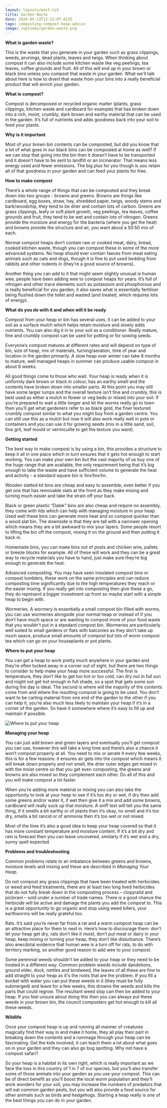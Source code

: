 ```yaml
---
layout: layouts/post.njk
title: Garden Waste
date: 2020-05-13T12:22:07.813Z
tags: composting-compost-heap-advice
image: /uploads/garden-waste.png
---
```

**What is garden waste?**

This is the waste that you generate in your garden such as grass clippings, weeds, prunings, dead plants, leaves and twigs. When thinking about compost it can also include some kitchen waste like veg peelings, tea leaves, coffee grounds and fruit. All of this will end up in your brown or black bins unless you compost that waste in your garden. What we'll talk about here is how to divert that waste from your bins into a really beneficial product that will enrich your garden.

**What is compost?**

Compost is decomposed or recycled organic matter (plants, grass clippings, kitchen waste and cardboard for example) that has broken down into a rich, moist, crumbly, dark brown and earthy material that can be used in the garden. It’s full of nutrients and adds goodness back into your soil to feed your plants.

**Why is it important**

Most of your brown bin contents can be composted, but did you know that a lot of what goes in our black bins can be composted at home as well? If we can stop that going into the bin then it doesn’t have to be transported and it doesn’t have to be sent to landfill or an incinerator. That means less energy used and fewer emissions. The big plus for you though is you retain all of that goodness in your garden and can feed your plants for free.

**How to make compost**

There’s a whole range of things that can be composted and they break down into two groups - browns and greens. Browns are things like cardboard, egg boxes, straw, hay, shredded paper, twigs, woody stems and bark/woodchip, they tend to be drier and contain lots of carbon. Greens are grass clippings, leafy or soft plant growth, veg peelings, tea leaves, coffee grounds and fruit, they tend to be wet and contain lots of nitrogen. Greens provide the moisture and energy for the bacteria (where you get the heat) and browns provide the structure and air, you want about a 50:50 mix of each.

Normal compost heaps don’t contain raw or cooked meat, dairy, bread, cooked kitchen waste, though you can compost these in some of the more advanced systems. No heap should ever contain faeces from meat eating animals such as cats and dogs, though it is fine to put used bedding from rabbits and other rodents in (they’re a good source of browns).

Another thing you can add to it that might seem slightly unusual is human wee, people have been adding wee to compost heaps for years. It’s full of nitrogen and other trace elements such as potassium and phosphorous and is really beneficial for you garden, it also saves what is essentially fertiliser being flushed down the toilet and wasted (and treated, which requires lots of energy).

**What do you do with it and when will it be ready**

Compost from your heap or bin has several uses, it can be added to your soil as a surface mulch which helps retain moisture and slowly adds nutrients. You can also dig it in to your soil as a conditioner. Really mature, fine and crumbly compost can be used for potting or for sowing seeds.

Everyone’s compost matures at different rates and will depend on type of bin, size of heap, mix of materials, turning/aeration, time of year and location in the garden primarily. A slow heap over winter can take 6 months to mature, well managed heaps in summer can produce usable compost in about 6 weeks.

All good things come to those who wait. Your heap is ready when it is uniformly dark brown or black in colour, has an earthy smell and the contents have broken down into smaller parts. At this point you may still have some larger lumps and the overall texture isn’t fine and crumbly, this is best used as either a mulch in flower or veg beds or mixed into your soil. If you’re prepared to wait a little longer and let the worms really go to town then you’ll get what gardeners refer to as black gold, the finer textured crumbly compost similar to what you might buy from a garden centre. You can still use this as a mulch but now it will also work really well in pots or containers and you can use it for growing seeds (mix in a little sand, soil, fine grit, leaf mould or vermiculite to get the texture you want).

**Getting started**

The best way to make compost is by using a bin, this provides a structure to keep it all in one place which in turn ensures that it gets hot enough to start working. You can make your own bin but the vast majority of us buy one of the huge range that are available, the only requirement being that it’s big enough to take the waste and have sufficient volume to generate the heat and activity - a standard square bin is 1mx1mx1m.

Wooden slatted kit bins are cheap and easy to assemble, even better if you get one that has removable slats at the front as they make mixing and turning much easier and take the strain off your back.

Black or green plastic “Dalek” bins are also cheap and require no assembly, they come with lids which can help with managing moisture in your heap. Used well these bins can generate more heat and so compost quicker than a wood slat bin. The downside is that they are tall with a narrower opening which means they are a bit awkward to mix your layers. Some people resort to lifting the bin off the compost, mixing it on the ground and then putting it back in.

Homemade bins, you can make bins out of posts and chicken wire, pallets or breeze blocks for example. All of these will work and they can be a great way to recycle materials you have to hand, just make sure they’re big enough to generate the heat.

Advanced composting. You may have seen insulated compost bins or compost tumblers, these work on the same principles and can reduce composting time significantly due to the high temperatures they reach or the easier mixing. If you really get into composting then give these a go, they do represent a bigger investment up front so maybe start with a simple heap to begin with.

Wormeries. A wormery is essentially a small compost bin filled with worms, you can use wormeries alongside your normal heap or instead of if you don’t have much space or are wanting to compost more of your food waste that you wouldn't put in a standard compost bin. Wormeries are particularly well suited to small gardens or flats with balconies as they don’t take up much space, produce small amounts of compost but lots of worm compost tea which can go on your houseplants or pot plants.

**Where to put your heap**

You can get a heap to work pretty much anywhere in your garden and they’re often tucked away in a corner out of sight, but there are two things to consider to help make your heap more successful. The first is temperature, they don’t like to get too hot or too cold, can dry out in full sun and might not get hot enough in full shade, so a spot that gets some sun during the day is ideal. The second is where will the majority of the contents come from and where the resulting compost is going to be used. You don’t want to be carting material from one end of the garden to the other if you can help it, you’re also much less likely to maintain your heap if it’s in a corner of the garden. So have it somewhere where it’s easy to fill up and maintain if possible.

![](/uploads/where-to-put-your-bin.png "Where to put your heap")

**Managing your heap**

You can just add brown and green layers and eventually you’ll get compost you can use, however this will take a long time and there’s also a chance it won’t compost properly at all. You need to mix or aerate it every few weeks, this is for a few reasons: it ensures air gets into the compost which means it will break down properly and not smell, the drier outer edges get mixed in with the moist centre so that you get even composting, the greens and browns are also mixed so they complement each other. Do all of this and you will make compost a lot faster.

When you’re adding more material or mixing you can also take the opportunity to look at your heap to see if it’s too dry or wet, if dry then add some greens and/or water it, if wet then give it a mix and add some browns, cardboard will really suck up that moisture. A sniff test will tell you the same thing, if it smells a bit earthy or of plants then it’s okay, no smell and it’s too dry, smells a bit rancid or of ammonia then it’s too wet or not mixed.

Most of the time it’s also a good idea to keep your heap covered so that it has more constant temperature and moisture content. If it’s a bit dry and rain is forecast then you can leave uncovered, similarly if it’s wet and a dry, sunny spell expected.

**Problems and troubleshooting**

Common problems relate to an imbalance between greens and browns, moisture levels and mixing and these are described in *Managing Your Heap*.

Do not compost any grass clippings that have been treated with herbicides or weed and feed treatments, there are at least two long lived herbicides that do not fully break down in the composting process – clopyralid and picloram – sold under a number of trade names. There is a good chance the herbicide will be active and damage the plants you add the compost to. This is a great opportunity to go organic and stop using weed killers, your earthworms will be really grateful too.

Rats. It’s said you’re never far from a rat and a warm compost heap can be an attractive place for them to nest in. Here’s how to discourage them: don’t let your heap get dry, rats don’t like it moist, don’t put meat or dairy in your heap, keep mixing or turning your heap, they don’t like disturbance. There’s also anecdotal evidence that human wee is a turn off for rats, to do with territory marking, so another good reason to add wee to your compost.

Some perennial weeds shouldn't be added to your heap or they need to be treated in a different way. Common problem weeds include dandelions, ground elder, dock, nettles and bindweed, the leaves of all these are fine to add straight to your heap as it's the roots that are the problem. If you fill a bucket with water you can put these weeds in it (they must be fully submerged) and leave for a few weeks, this drowns the weeds and kills the parts that could regrow. The resultant weed slop can then be added to your heap. If you feel unsure about doing this then you can always put these weeds in your brown bin, the council composters get hot enough to kill all these weeds.

**Wildlife**

Once your compost heap is up and running all manner of creatures magically find their way in and make it home, they all play their part in breaking down the contents and a rummage through your heap can be fascinating. Get the kids involved, it can teach them a lot about what goes on in your garden and they can also go bug spotting. Why not have a compost safari?

So your heap is a habitat in its own right, which is really important as we face the loss in this country of 1 in 7 of our species, but you’ll also transfer some of those animals into your garden as you use your compost. This can be of direct benefit as you’ll boost the local worm population and they’ll work wonders for your soil, you may increase the numbers of predators that will eat common garden pests, but you will also provide a food source for other animals such as birds and hedgehogs. Starting a heap really is one of the best things you can do in your garden.